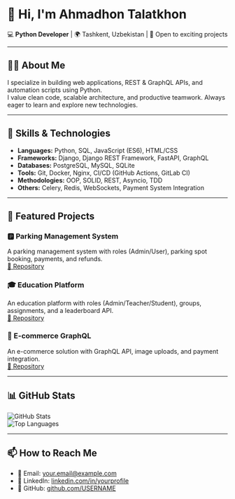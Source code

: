# 👋 Hi, I'm Ahmadhon Talatkhon

💻 **Python Developer** | 🌍 Tashkent, Uzbekistan | 🚀 Open to exciting projects

---

## 🧑‍💻 About Me
I specialize in building web applications, REST & GraphQL APIs, and automation scripts using Python.  
I value clean code, scalable architecture, and productive teamwork. Always eager to learn and explore new technologies.

---

## 🚀 Skills & Technologies
- **Languages:** Python, SQL, JavaScript (ES6), HTML/CSS
- **Frameworks:** Django, Django REST Framework, FastAPI, GraphQL
- **Databases:** PostgreSQL, MySQL, SQLite
- **Tools:** Git, Docker, Nginx, CI/CD (GitHub Actions, GitLab CI)
- **Methodologies:** OOP, SOLID, REST, Asyncio, TDD
- **Others:** Celery, Redis, WebSockets, Payment System Integration

---

## 📂 Featured Projects
### 🅿️ Parking Management System
A parking management system with roles (Admin/User), parking spot booking, payments, and refunds.  
[🔗 Repository](https://github.com/username/parking-system)

### 🎓 Education Platform
An education platform with roles (Admin/Teacher/Student), groups, assignments, and a leaderboard API.  
[🔗 Repository](https://github.com/username/education-platform)

### 🛒 E-commerce GraphQL
An e-commerce solution with GraphQL API, image uploads, and payment integration.  
[🔗 Repository](https://github.com/username/ecommerce-graphql)

---

## 📊 GitHub Stats
![GitHub Stats](https://github-readme-stats.vercel.app/api?username=USERNAME&show_icons=true&theme=tokyonight)  
![Top Languages](https://github-readme-stats.vercel.app/api/top-langs/?username=USERNAME&layout=compact&theme=tokyonight)

---

## 📫 How to Reach Me
- 📧 Email: your.email@example.com
- 💼 LinkedIn: [linkedin.com/in/yourprofile](https://linkedin.com/in/yourprofile)
- 🐙 GitHub: [github.com/USERNAME](https://github.com/USERNAME)

